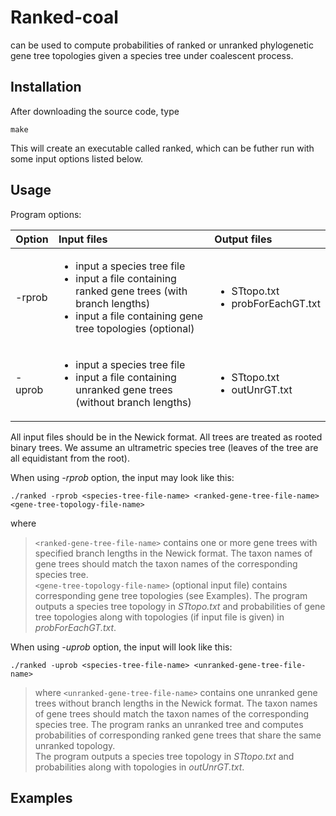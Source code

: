 # Ranked-coal 
can be used to compute probabilities of ranked or unranked phylogenetic gene tree topologies given a species tree under coalescent process.  

## Installation
After downloading the source code, type
```
make
```
This will create an executable called ranked, which can be futher run with some input options listed below.

## Usage
Program options:

| Option        | Input files   | Output files                   |
| ------------- |:-------------| :------------------------------|
| -rprob        | <ul><li>input a species tree file</li><li>input a file containing ranked gene trees (with branch lengths)</li><li> input a file containing gene tree topologies (optional)</li></ul>|<ul><li>STtopo.txt</li><li>probForEachGT.txt</li></ul>|
| -uprob        | <ul><li>input a species tree file</li><li>input a file containing unranked gene trees (without branch lengths)</li></ul>| <ul><li>STtopo.txt</li><li>outUnrGT.txt</li></ul>|

All input files should be in the Newick format. All trees are treated as rooted binary trees. We assume an ultrametric species tree (leaves of the tree are all equidistant from the root).  

When using *-rprob* option, the input may look like this:
```
./ranked -rprob <species-tree-file-name> <ranked-gene-tree-file-name> <gene-tree-topology-file-name>
```
where 
> ```<ranked-gene-tree-file-name>``` contains one or more gene trees with specified branch lengths in the Newick format. The taxon names of gene trees should match the taxon names of the corresponding species tree.   
> ```<gene-tree-topology-file-name>``` (optional input file) contains corresponding gene tree topologies (see Examples). 
The program outputs a species tree topology in *STtopo.txt* and probabilities of gene tree topologies along with topologies (if input file is given) in *probForEachGT.txt*.
  
When using *-uprob* option, the input will look like this:
```
./ranked -uprob <species-tree-file-name> <unranked-gene-tree-file-name>
```
> where ```<unranked-gene-tree-file-name>``` contains one unranked gene trees without branch lengths in the Newick format. The taxon names of gene trees should match the taxon names of the corresponding species tree. The program ranks an unranked tree and computes probabilities of corresponding ranked gene trees that share the same unranked topology.   
The program outputs a species tree topology in *STtopo.txt* and probabilities along with topologies in *outUnrGT.txt*.


## Examples

